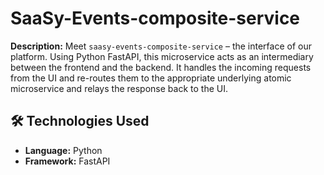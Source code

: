 # SaaSy-Events-composite-service

**Description:**
Meet `saasy-events-composite-service` – the interface of our platform. Using Python FastAPI, this microservice acts as an intermediary between the frontend and the backend. It handles the incoming requests from the UI and re-routes them to the appropriate underlying atomic microservice and relays the response back to the UI.

## 🛠️ Technologies Used
- **Language:** Python
- **Framework:** FastAPI
